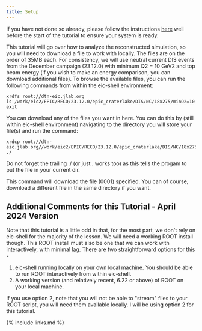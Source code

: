 ```yaml
---
title: Setup
---
```

If you have not done so already, please follow the instructions [here](https://eic.github.io/tutorial-setting-up-environment/setup.html) well before the start of the tutorial to ensure your system is ready.

This tutorial will go over how to analyze the reconstructed simulation, so you will need to download a file to work with locally. The files are on the order of 35MB each. For consistency, we will use neutral current DIS events from the December campaign (23.12.0) with minimum Q2 = 10 GeV2 and top beam energy (if you wish to make an energy comparison, you can download additional files). To browse the available files, you can run the following commands from within the eic-shell environment:

```console
xrdfs root://dtn-eic.jlab.org
ls /work/eic2/EPIC/RECO/23.12.0/epic_craterlake/DIS/NC/18x275/minQ2=10
exit
```

You can download any of the files you want in here. You can do this by (still within eic-shell environment) navigating to the directory you will store your file(s) and run the command:

```console
xrdcp root://dtn-eic.jlab.org//work/eic2/EPIC/RECO/23.12.0/epic_craterlake/DIS/NC/18x275/minQ2=10/pythia8NCDIS_18x275_minQ2=10_beamEffects_xAngle=-0.025_hiDiv_5.0001.eicrecon.tree.edm4eic.root ./
```

Do not forget the trailing ./ (or just . works too) as this tells the progam to put the file in your current dir.

This command will download the file (0001) specified. You can of course, download a different file in the same directory if you want.

## Additional Comments for this Tutorial - April 2024 Version

Note that this tutorial is a little odd in that, for the most part, we don't rely on eic-shell for the majority of the lesson. We will need a working ROOT install though. This ROOT install must also be one that we can work with interactively, with minimal lag. There are two straightforward options for this -

1. eic-shell running locally on your own local machine. You should be able to run ROOT interactively from within eic-shell.
2. A working version (and relatively recent, 6.22 or above) of ROOT on your local machine.

If you use option 2, note that you will not be able to "stream" files to your ROOT script, you will need them available locally. I will be using option 2 for this tutorial.

{% include links.md %}
